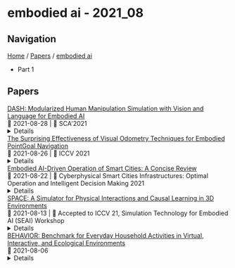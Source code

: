 # embodied ai - 2021_08

## Navigation

[Home](https://arxcompass.github.io) / [Papers](https://arxcompass.github.io/papers) / [embodied ai](https://arxcompass.github.io/papers/embodied_ai)

- Part 1

## Papers

<div class="paper-card">
    <div class="paper-title"><a href="http://arxiv.org/abs/2108.12536v1">DASH: Modularized Human Manipulation Simulation with Vision and Language for Embodied AI</a></div>
    <div class="paper-meta">
      📅 2021-08-28
      | 💬 SCA'2021
    </div>
    <details class="paper-abstract">
      Creating virtual humans with embodied, human-like perceptual and actuation constraints has the promise to provide an integrated simulation platform for many scientific and engineering applications. We present Dynamic and Autonomous Simulated Human (DASH), an embodied virtual human that, given natural language commands, performs grasp-and-stack tasks in a physically-simulated cluttered environment solely using its own visual perception, proprioception, and touch, without requiring human motion data. By factoring the DASH system into a vision module, a language module, and manipulation modules of two skill categories, we can mix and match analytical and machine learning techniques for different modules so that DASH is able to not only perform randomly arranged tasks with a high success rate, but also do so under anthropomorphic constraints and with fluid and diverse motions. The modular design also favors analysis and extensibility to more complex manipulation skills.
    </details>
</div>
<div class="paper-card">
    <div class="paper-title"><a href="http://arxiv.org/abs/2108.11550v1">The Surprising Effectiveness of Visual Odometry Techniques for Embodied PointGoal Navigation</a></div>
    <div class="paper-meta">
      📅 2021-08-26
      | 💬 ICCV 2021
    </div>
    <details class="paper-abstract">
      It is fundamental for personal robots to reliably navigate to a specified goal. To study this task, PointGoal navigation has been introduced in simulated Embodied AI environments. Recent advances solve this PointGoal navigation task with near-perfect accuracy (99.6% success) in photo-realistically simulated environments, assuming noiseless egocentric vision, noiseless actuation, and most importantly, perfect localization. However, under realistic noise models for visual sensors and actuation, and without access to a "GPS and Compass sensor," the 99.6%-success agents for PointGoal navigation only succeed with 0.3%. In this work, we demonstrate the surprising effectiveness of visual odometry for the task of PointGoal navigation in this realistic setting, i.e., with realistic noise models for perception and actuation and without access to GPS and Compass sensors. We show that integrating visual odometry techniques into navigation policies improves the state-of-the-art on the popular Habitat PointNav benchmark by a large margin, improving success from 64.5% to 71.7% while executing 6.4 times faster.
    </details>
</div>
<div class="paper-card">
    <div class="paper-title"><a href="http://arxiv.org/abs/2108.09823v1">Embodied AI-Driven Operation of Smart Cities: A Concise Review</a></div>
    <div class="paper-meta">
      📅 2021-08-22
      | 💬 Cyberphysical Smart Cities Infrastructures: Optimal Operation and Intelligent Decision Making 2021
    </div>
    <details class="paper-abstract">
      A smart city can be seen as a framework, comprised of Information and Communication Technologies (ICT). An intelligent network of connected devices that collect data with their sensors and transmit them using cloud technologies in order to communicate with other assets in the ecosystem plays a pivotal role in this framework. Maximizing the quality of life of citizens, making better use of resources, cutting costs, and improving sustainability are the ultimate goals that a smart city is after. Hence, data collected from connected devices will continuously get thoroughly analyzed to gain better insights into the services that are being offered across the city; with this goal in mind that they can be used to make the whole system more efficient. Robots and physical machines are inseparable parts of a smart city. Embodied AI is the field of study that takes a deeper look into these and explores how they can fit into real-world environments. It focuses on learning through interaction with the surrounding environment, as opposed to Internet AI which tries to learn from static datasets. Embodied AI aims to train an agent that can See (Computer Vision), Talk (NLP), Navigate and Interact with its environment (Reinforcement Learning), and Reason (General Intelligence), all at the same time. Autonomous driving cars and personal companions are some of the examples that benefit from Embodied AI nowadays. In this paper, we attempt to do a concise review of this field. We will go through its definitions, its characteristics, and its current achievements along with different algorithms, approaches, and solutions that are being used in different components of it (e.g. Vision, NLP, RL). We will then explore all the available simulators and 3D interactable databases that will make the research in this area feasible. Finally, we will address its challenges and identify its potentials for future research.
    </details>
</div>
<div class="paper-card">
    <div class="paper-title"><a href="http://arxiv.org/abs/2108.06180v1">SPACE: A Simulator for Physical Interactions and Causal Learning in 3D Environments</a></div>
    <div class="paper-meta">
      📅 2021-08-13
      | 💬 Accepted to ICCV 21, Simulation Technology for Embodied AI (SEAI) Workshop
    </div>
    <details class="paper-abstract">
      Recent advancements in deep learning, computer vision, and embodied AI have given rise to synthetic causal reasoning video datasets. These datasets facilitate the development of AI algorithms that can reason about physical interactions between objects. However, datasets thus far have primarily focused on elementary physical events such as rolling or falling. There is currently a scarcity of datasets that focus on the physical interactions that humans perform daily with objects in the real world. To address this scarcity, we introduce SPACE: A Simulator for Physical Interactions and Causal Learning in 3D Environments. The SPACE simulator allows us to generate the SPACE dataset, a synthetic video dataset in a 3D environment, to systematically evaluate physics-based models on a range of physical causal reasoning tasks. Inspired by daily object interactions, the SPACE dataset comprises videos depicting three types of physical events: containment, stability and contact. These events make up the vast majority of the basic physical interactions between objects. We then further evaluate it with a state-of-the-art physics-based deep model and show that the SPACE dataset improves the learning of intuitive physics with an approach inspired by curriculum learning. Repository: https://github.com/jiafei1224/SPACE
    </details>
</div>
<div class="paper-card">
    <div class="paper-title"><a href="http://arxiv.org/abs/2108.03332v1">BEHAVIOR: Benchmark for Everyday Household Activities in Virtual, Interactive, and Ecological Environments</a></div>
    <div class="paper-meta">
      📅 2021-08-06
    </div>
    <details class="paper-abstract">
      We introduce BEHAVIOR, a benchmark for embodied AI with 100 activities in simulation, spanning a range of everyday household chores such as cleaning, maintenance, and food preparation. These activities are designed to be realistic, diverse, and complex, aiming to reproduce the challenges that agents must face in the real world. Building such a benchmark poses three fundamental difficulties for each activity: definition (it can differ by time, place, or person), instantiation in a simulator, and evaluation. BEHAVIOR addresses these with three innovations. First, we propose an object-centric, predicate logic-based description language for expressing an activity's initial and goal conditions, enabling generation of diverse instances for any activity. Second, we identify the simulator-agnostic features required by an underlying environment to support BEHAVIOR, and demonstrate its realization in one such simulator. Third, we introduce a set of metrics to measure task progress and efficiency, absolute and relative to human demonstrators. We include 500 human demonstrations in virtual reality (VR) to serve as the human ground truth. Our experiments demonstrate that even state of the art embodied AI solutions struggle with the level of realism, diversity, and complexity imposed by the activities in our benchmark. We make BEHAVIOR publicly available at behavior.stanford.edu to facilitate and calibrate the development of new embodied AI solutions.
    </details>
</div>
